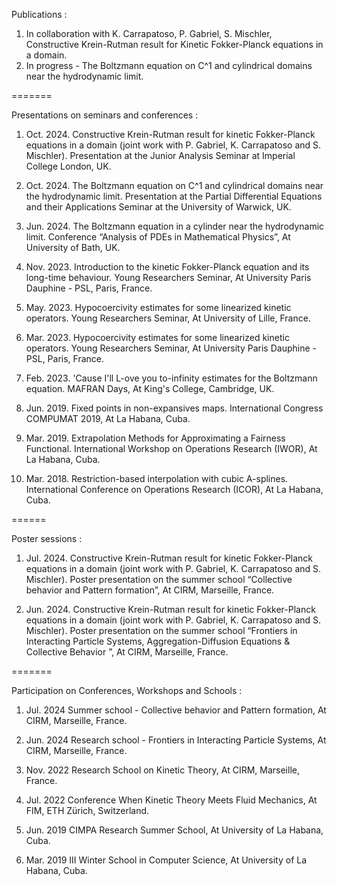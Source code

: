 Publications :
1. In collaboration with K. Carrapatoso, P. Gabriel, S. Mischler, Constructive Krein-Rutman result for Kinetic Fokker-Planck equations in a domain.
1. In progress - The Boltzmann equation on C^1 and cylindrical domains near the hydrodynamic limit.

=======

Presentations on seminars and conferences :

1. Oct. 2024. Constructive Krein-Rutman result for kinetic Fokker-Planck equations in a domain (joint work with P. Gabriel, K. Carrapatoso and S. Mischler). Presentation at the Junior Analysis Seminar at Imperial College London, UK.

1. Oct. 2024. The Boltzmann equation on C^1 and cylindrical domains near the hydrodynamic limit. Presentation at the Partial Differential Equations and their Applications Seminar at the University of Warwick, UK.

1. Jun. 2024. The Boltzmann equation in a cylinder near the hydrodynamic limit.  Conference “Analysis of PDEs in Mathematical Physics”, At University of Bath, UK.

1. Nov. 2023. Introduction to the kinetic Fokker-Planck equation and its long-time behaviour. Young Researchers Seminar, At University Paris Dauphine - PSL, Paris, France.

1. May. 2023. Hypocoercivity estimates for some linearized kinetic operators. Young Researchers Seminar, At University of Lille, France.

1. Mar. 2023. Hypocoercivity estimates for some linearized kinetic operators. Young Researchers Seminar, At University Paris Dauphine - PSL, Paris, France.

1. Feb. 2023. 'Cause I'll L-ove you to-infinity estimates for the Boltzmann equation. MAFRAN Days, At King's College, Cambridge, UK.

1. Jun. 2019. Fixed points in non-expansives maps. International Congress COMPUMAT 2019, At La Habana, Cuba.

1. Mar. 2019. Extrapolation Methods for Approximating a Fairness Functional. International Workshop on Operations Research (IWOR), At La Habana, Cuba.

1. Mar. 2018. Restriction-based interpolation with cubic A-splines. International Conference on Operations Research (ICOR), At La Habana, Cuba.

======

Poster sessions :

1. Jul. 2024. Constructive Krein-Rutman result for kinetic Fokker-Planck equations in a domain (joint work with P. Gabriel, K. Carrapatoso and S. Mischler). Poster presentation on the summer school “Collective behavior and Pattern formation”, At CIRM, Marseille, France.

1. Jun. 2024. Constructive Krein-Rutman result for kinetic Fokker-Planck equations in a domain (joint work with P. Gabriel, K. Carrapatoso and S. Mischler). Poster presentation on the summer school “Frontiers in Interacting Particle Systems, Aggregation-Diffusion Equations & Collective Behavior ”, At CIRM, Marseille, France.

=======

Participation on Conferences, Workshops and Schools :

1. Jul. 2024 	Summer school - Collective behavior and Pattern formation, At CIRM, Marseille, France.

1. Jun. 2024 	Research school - Frontiers in Interacting Particle Systems, At CIRM, Marseille, France.

1. Nov. 2022 	Research School on Kinetic Theory, At CIRM, Marseille, France.

1. Jul. 2022 	Conference When Kinetic Theory Meets Fluid Mechanics, At FIM, ETH Zürich, Switzerland.

1. Jun. 2019 	CIMPA Research Summer School, At University of La Habana, Cuba.

1. Mar. 2019 	III Winter School in Computer Science, At University of La Habana, Cuba.
